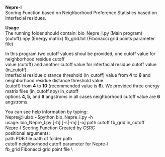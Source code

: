 **Nepre-I** \
Scoring Function based on Neighborhood Preference Statistics based on Interfacial residues. 

**Usage**  \
The running folder should contain:
bio_Nepre_I.py (Main program)
{cutoff}.npy (Energy matrix)
fb_grid.txt (Fibonacci grid points parameter file)

In this program two cutoff values shoul be provided, one cutoff value for neighborhood residue cutoff \
value (cutoff) and another cutoff value for interfacial residue cutoff value (in_cutoff). \
Interfacial residue distance threshold (in_cutoff) value from **4** to **6** and neighborhood residue distance threshold value \
(cutoff) from **4** to **10** (recommended value is **6**). We provided three energy matrix files (in_cutoff.npy) in_cutoff \
options **4, 5,** and **6** angstroms in all cases neighborhood cutoff value are **6** angstroms.

You can see help information by typing:\
Nepre@liulab:~$python bio_Nepre_I.py -h \
usage: bio_Nepre_I.py  [-h] [-s|-m] [-o]   path cutoff  fb_grid  in_cutoff \
Nepre-I Scoring Function Created by CSRC \
positional arguments: \
  path PDB file path of folder path \
  cutoff  neighborhood cutoff parameter for Nepre-I \
  fb_grid  Fibonacci grid point file \
